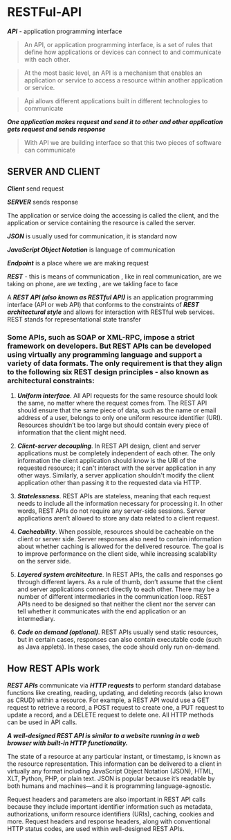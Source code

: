 # RESTFul-API

***API*** - application programming interface

> An API, or application programming interface, is a set of rules that define how applications or devices can connect to and communicate with each other.

> At the most basic level, an API is a mechanism that enables an application or service to access a resource within another application or service. 

> Api allows different applications built in different technologies to communicate

***One application makes request and send it to other and other application gets request and sends response***

> With API we are building interface so that this two pieces of software can communicate

## SERVER AND CLIENT

***Client*** send request

***SERVER*** sends response

The application or service doing the accessing is called the client, and the application or service containing the resource is called the server.

***JSON*** is usually used for communication, it is standard now

***JavaScript Object Notation*** is language of communication

***Endpoint*** is a place where we are making request

***REST*** - this is means of communication , like in real communication, are we taking on phone, are we texting , are we takling face to face 

A ***REST API (also known as RESTful API)*** is an application programming interface (API or web API) that conforms to the constraints of ***REST 
architectural style*** and allows for interaction with RESTful web services. REST stands for representational state transfer

### Some APIs, such as SOAP or XML-RPC, impose a strict framework on developers. But REST APIs can be developed using virtually any programming language and support a variety of data formats. The only requirement is that they align to the following six REST design principles - also known as architectural constraints:

1. ***Uniform interface***. All API requests for the same resource should look the same, no matter where the request comes from. The REST API should ensure that the same piece of data, such as the name or email address of a user, belongs to only one uniform resource identifier (URI). Resources shouldn’t be too large but should contain every piece of information that the client might need.

2. ***Client-server decoupling***. In REST API design, client and server applications must be completely independent of each other. The only information the client application should know is the URI of the requested resource; it can't interact with the server application in any other ways. Similarly, a server application shouldn't modify the client application other than passing it to the requested data via HTTP.

3. ***Statelessness***. REST APIs are stateless, meaning that each request needs to include all the information necessary for processing it. In other words, REST APIs do not require any server-side sessions. Server applications aren’t allowed to store any data related to a client request.

4. ***Cacheability***. When possible, resources should be cacheable on the client or server side. Server responses also need to contain information about whether caching is allowed for the delivered resource. The goal is to improve performance on the client side, while increasing scalability on the server side.

5. ***Layered system architecture***. In REST APIs, the calls and responses go through different layers. As a rule of thumb, don’t assume that the client and server applications connect directly to each other. There may be a number of different intermediaries in the communication loop. REST APIs need to be designed so that neither the client nor the server can tell whether it communicates with the end application or an intermediary.

6. ***Code on demand (optional)***. REST APIs usually send static resources, but in certain cases, responses can also contain executable code (such as Java applets). In these cases, the code should only run on-demand.


## How REST APIs work

***REST APIs*** communicate via ***HTTP requests*** to perform standard database functions like creating, reading, updating, and deleting records (also known as CRUD) within a resource. For example, a REST API would use a GET request to retrieve a record, a POST request to create one, a PUT request to update a record, and a DELETE request to delete one. All HTTP methods can be used in API calls.

***A well-designed REST API is similar to a website running in a web browser with built-in HTTP functionality.***

The state of a resource at any particular instant, or timestamp, is known as the resource representation. This information can be delivered to a client in virtually any format including JavaScript Object Notation (JSON), HTML, XLT, Python, PHP, or plain text. JSON is popular because it’s readable by both humans and machines—and it is programming language-agnostic.

Request headers and parameters are also important in REST API calls because they include important identifier information such as metadata, authorizations, uniform resource identifiers (URIs), caching, cookies and more. Request headers and response headers, along with conventional HTTP status codes, are used within well-designed REST APIs.


